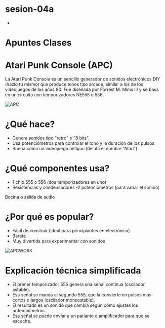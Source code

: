 # sesion-04a
+
# Apuntes Clases

# Atari Punk Console (APC)

La Atari Punk Console es un sencillo generador de sonidos electrónicos DIY (hazlo tú mismo) que produce tonos tipo arcade, similar a los de los videojuegos de los años 80. Fue diseñada por Forrest M. Mims III y se basa en un circuito con temporizadores NE555 o 556.

![APC](https://encrypted-tbn0.gstatic.com/images?q=tbn:ANd9GcT7WPWkH25Q5zxH3y6ZZlH6ezT51beVe26jGQ&s)

# ¿Qué hace?

- Genera sonidos tipo "retro" o "8 bits".
- Usa potenciómetros para controlar el tono y la duración de los pulsos.
- Suena como un videojuego antiguo (de ahí el nombre "Atari").

# ¿Qué componentes usa?

- 1 chip 555 o 556 (dos temporizadores en uno)
- Resistencias y condensadores
-2 potenciómetros (para variar el sonido)

Bocina o salida de audio

# ¿Por qué es popular?

-  Fácil de construir (ideal para principiantes en electrónica)
- Barata
- Muy divertida para experimentar con sonidos

![APCWORK](https://upload.wikimedia.org/wikipedia/commons/thumb/f/fa/APC_with_2_555_%28pin_out%29_and_bridge_added.png/400px-APC_with_2_555_%28pin_out%29_and_bridge_added.png)

# Explicación técnica simplificada

- El primer temporizador 555 genera una señal continua (oscilador astable).
- Esa señal se manda al segundo 555, que la convierte en pulsos más cortos o largos (oscilador monoestable).
- El resultado es un sonido que cambia según cómo ajustes los potenciómetros.
- Esa señal se puede enviar a un parlante o amplificador para que se escuche.




